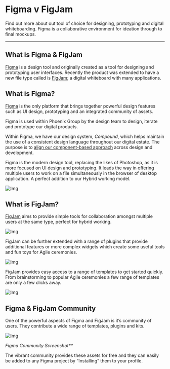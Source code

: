 
# Figma v FigJam

Find out more about out tool of choice for designing, prototyping and digital whiteboarding. Figma is a collaborative environment for ideation through to final mockups.

---

## What is Figma & FigJam

[Figma](https://www.figma.com/) is a design tool and originally created as a tool for designing and prototyping user interfaces. Recently the product was extended to have a new file type called is [FigJam](https://www.figma.com/figjam/); a digital whiteboard with many applications.

## What is Figma?

[Figma](https://www.figma.com/) is the only platform that brings together powerful design features such as UI design, prototyping and an integrated community of assets.

Figma is used within Phoenix Group by the design team to design, iterate and prototype our digital products.

Within Figma, we have our design system, *Compound*, which helps maintain the use of a consistent design language throughout our digital estate. The purpose is to [align our component-based approach]() across design and development.

Figma is the modern design tool, replacing the likes of Photoshop, as it is more focused on UI design and prototyping. It leads the way in offering multiple users to work on a file simultaneously in the browser of desktop application. A perfect addition to our Hybrid working model.

![Img](https://studio-assets.supernova.io/design-systems/16150/ea0bbf3d-57dd-441e-b489-0a1c65fcdb48.png?Expires=1980201600&Policy=eyJTdGF0ZW1lbnQiOlt7IlJlc291cmNlIjoiaHR0cHM6Ly9zdHVkaW8tYXNzZXRzLnN1cGVybm92YS5pby9kZXNpZ24tc3lzdGVtcy8xNjE1MC9lYTBiYmYzZC01N2RkLTQ0MWUtYjQ4OS0wYTFjNjVmY2RiNDgucG5nIiwiQ29uZGl0aW9uIjp7IkRhdGVMZXNzVGhhbiI6eyJBV1M6RXBvY2hUaW1lIjoxOTgwMjAxNjAwfX19XX0_&Signature=F6fgoCZ35h09UmpX3e7cOxQuOV8oA1ArBYtWQdiOWcskbd-n6EicNl~ZXnTwlP1g52p1Werfp-C1tDbtA2c3JpBjFsUPUao7OmnzLlS3r2YcFSqVsToOdtBVnv2EpcZijxo93Z8ZvpsFCv7BoMsig96TUdZEz0z3mZAGeai59~c1dVAzBlMoeVIm5AKYL-R7v7aYMBF2D5~~ZJcOpx2KOjl6KZNqPZLuUzR2ngrM4veUfeqeH7~KQsJuCJB7x0dV8Mp-YoIKg~l8WdN6W-Cgg2A6QsT3QwV~IMTWgHElsxqNVOgEFK0Qu1UrzK1z7tueR4FRJsRCX6CiIWlMxyeqGA__&Key-Pair-Id=APKAJGK34LCCAUR7N6LA)

## What is FigJam?

[FigJam](https://www.figma.com/figjam/) aims to provide simple tools for collaboration amongst multiple users at the same type, perfect for hybrid working.

![Img](https://studio-assets.supernova.io/design-systems/16150/c432bc16-433c-40ee-8f12-4694ee063bbc.png?Expires=1980201600&Policy=eyJTdGF0ZW1lbnQiOlt7IlJlc291cmNlIjoiaHR0cHM6Ly9zdHVkaW8tYXNzZXRzLnN1cGVybm92YS5pby9kZXNpZ24tc3lzdGVtcy8xNjE1MC9jNDMyYmMxNi00MzNjLTQwZWUtOGYxMi00Njk0ZWUwNjNiYmMucG5nIiwiQ29uZGl0aW9uIjp7IkRhdGVMZXNzVGhhbiI6eyJBV1M6RXBvY2hUaW1lIjoxOTgwMjAxNjAwfX19XX0_&Signature=IwhSB2VWMAaHAX9IvYABj39LlqJ9vBdDqEl-nuvqrAMWYqy6DufkfnrOSzX4dr7ZOt7xhoXbvGVRJYlCLUyu5IuWjeax0k-qtPz6Xm96ojpBGxzHFzdu2h3kREtQAMlJviAGj4U-R-43-D99NoXFenV07Qqm3QEPzU~5C5QRqRopfyui1eqMnlAzZc~j8-IKdXd4qJLcYmxqo9QKp~hmUPj87Vsb91QlfS3TQOZ2reOt15yS9N3l4xV9zTZZOaWhalWqCgPXkw1pFzl9oH2My9NlHBpqmBddqGGDEjY8cRu0z7psjMs5HJ4CkBrP~BJfp-U5~jJLdTVVs8BvxGvECw__&Key-Pair-Id=APKAJGK34LCCAUR7N6LA)

FigJam can be further extended with a range of plugins that provide additional features or more complex widgets which create some useful tools and fun toys for Agile ceremonies.

![Img](https://studio-assets.supernova.io/design-systems/16150/583bb32a-06bc-4219-a1e9-7767ed4942d9.png?Expires=1980201600&Policy=eyJTdGF0ZW1lbnQiOlt7IlJlc291cmNlIjoiaHR0cHM6Ly9zdHVkaW8tYXNzZXRzLnN1cGVybm92YS5pby9kZXNpZ24tc3lzdGVtcy8xNjE1MC81ODNiYjMyYS0wNmJjLTQyMTktYTFlOS03NzY3ZWQ0OTQyZDkucG5nIiwiQ29uZGl0aW9uIjp7IkRhdGVMZXNzVGhhbiI6eyJBV1M6RXBvY2hUaW1lIjoxOTgwMjAxNjAwfX19XX0_&Signature=YlVCF-96mMy2VSXeW3-nV1H3nvQBBLgpwvepaMCl3oYsvOncFyvnd9oKoNJfibUgwrgvWnpg8WVR2jxvG5umD5AuXAuCg0pfEQgkoqrj60IKs-YKkjP1LyAunWNlWj46IE06Sx0whtnbyu8jREm9UcR46B15OVpEj~zI-wHEPeruP9mawyHvpuYVRDYt1irmNFAidIMXLLSjClU1KPOT2s4bAsSiGUPfpmxE61qaPrGgMzAKfuP3yr~ehQGsgvALXTznS9thy5gzREHV2wzl9zmjPFF7uKzIB7b4uP2nqvrAT2cdrlZ6lOq5HGEYIDUQBclWpY-gnjxYiQpAm3IM5w__&Key-Pair-Id=APKAJGK34LCCAUR7N6LA)

FigJam provides easy access to a range of templates to get started quickly. From brainstorming to popular Agile ceremonies a few range of templates are only a few clicks away.

![Img](https://studio-assets.supernova.io/design-systems/16150/24d20597-0058-4a83-8cc7-4844ecbd6f92.png?Expires=1980201600&Policy=eyJTdGF0ZW1lbnQiOlt7IlJlc291cmNlIjoiaHR0cHM6Ly9zdHVkaW8tYXNzZXRzLnN1cGVybm92YS5pby9kZXNpZ24tc3lzdGVtcy8xNjE1MC8yNGQyMDU5Ny0wMDU4LTRhODMtOGNjNy00ODQ0ZWNiZDZmOTIucG5nIiwiQ29uZGl0aW9uIjp7IkRhdGVMZXNzVGhhbiI6eyJBV1M6RXBvY2hUaW1lIjoxOTgwMjAxNjAwfX19XX0_&Signature=RnrqsBANbl61weXxlXTsvh3I01bBtzV84tOQpoJXJ5qZK6sXN~cq~G5YQ7mCSb5bkaw~8NFJDvHjb4iOIeYoEyHHAd-TRN~y4xCsKrRTNBB-iA0rlye5G21~8mSrkNGJuEyCv3y9VjoqWp2IIooWw6tR4W2dopSC0ir6lAJF0wGlkpdw6SHrgaQ7~q1Lw5J8Di91GYjJws8ha8OODX3uW-0u~kLrxofQ3G1H6F3MAh1SWB63GIEtUBkunLlEJlD4JfeLft3Sq9ajiK~zM7lz4GPya6IWSvS0egCGK1sTag1I3Igk09Fhc5ztQPgfrcLtc7~3zPI97MtHhie6VhcWzw__&Key-Pair-Id=APKAJGK34LCCAUR7N6LA)

## Figma & FigJam Community

One of the powerful aspects of Figma and FigJam is it’s community of users. They contribute a wide range of templates, plugins and kits.

![Img](https://studio-assets.supernova.io/design-systems/16150/d5d30cbb-0cb5-491f-9005-f00a3cacfb86.png?Expires=1980201600&Policy=eyJTdGF0ZW1lbnQiOlt7IlJlc291cmNlIjoiaHR0cHM6Ly9zdHVkaW8tYXNzZXRzLnN1cGVybm92YS5pby9kZXNpZ24tc3lzdGVtcy8xNjE1MC9kNWQzMGNiYi0wY2I1LTQ5MWYtOTAwNS1mMDBhM2NhY2ZiODYucG5nIiwiQ29uZGl0aW9uIjp7IkRhdGVMZXNzVGhhbiI6eyJBV1M6RXBvY2hUaW1lIjoxOTgwMjAxNjAwfX19XX0_&Signature=LNNe4ede7W836IVlaorjfujCnBJLiLe8TOpmW6W~ysD~-vkTn3VrRf0KcNGSzQ1yqhNcwgNneGsdPEa0d0D6srtEsEROWLMny4ZBAf-WvJgdOM5pzprqM62E6GWYkZRYH4W~UbPq8jKyhxJy-9KFyvhWd7tMnY1MZJkfb2K4Nudu6awECuqW~FUmVyTb3vmX23cvr3y7qPGlSryTozMzOWLn7soRkbLRcrHo-3u2GazhGKlWQPbL0WHsphHuYeVlCWtYSudy95vXjHiMHU05vUJA7OGIEEleUlAgvRbCOkHyfnbSHUHYzvIGih-Iz1-RCpZ2YPsOBkNtAU-BObOg1Q__&Key-Pair-Id=APKAJGK34LCCAUR7N6LA)

_Figma Community Screenshot**_

The vibrant community provides these assets for free and they can easily be added to any Figma project by “Installing” them to your profile.
